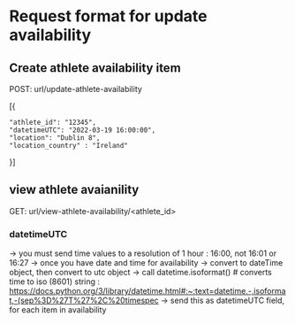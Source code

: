 
# Request format for update availability


## Create athlete availability item

POST: url/update-athlete-availability

[{
	
	"athlete_id": "12345",
	"datetimeUTC": "2022-03-19 16:00:00",
	"location": "Dublin 8",
	"location_country" : "Ireland"
}]


## view athlete avaianility

GET: url/view-athlete-availability/<athlete_id>



### datetimeUTC

-> you must send time values to a resolution of 1 hour : 16:00, not 16:01 or 16:27
-> once you have date and time for availability -> convert to dateTime object, then convert to utc object
-> call datetime.isoformat() # converts time to iso (8601) string : https://docs.python.org/3/library/datetime.html#:~:text=datetime.-,isoformat,-(sep%3D%27T%27%2C%20timespec
-> send this as datetimeUTC field, for each item in availability

